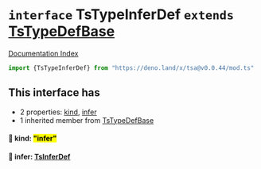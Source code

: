 # `interface` TsTypeInferDef `extends` [TsTypeDefBase](../private.interface.TsTypeDefBase/README.md)

[Documentation Index](../README.md)

```ts
import {TsTypeInferDef} from "https://deno.land/x/tsa@v0.0.44/mod.ts"
```

## This interface has

- 2 properties:
[kind](#-kind-infer),
[infer](#-infer-tsinferdef)
- 1 inherited member from [TsTypeDefBase](../private.interface.TsTypeDefBase/README.md)


#### 📄 kind: <mark>"infer"</mark>



#### 📄 infer: [TsInferDef](../interface.TsInferDef/README.md)




